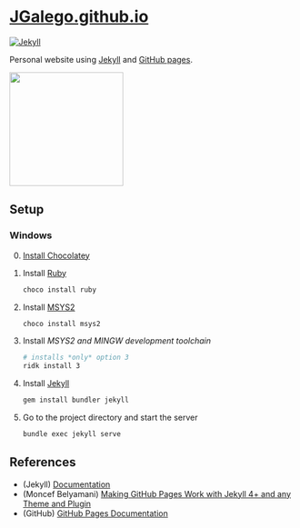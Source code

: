 # [JGalego.github.io](https://jgalego.github.io)

[![Jekyll](https://github.com/JGalego/JGalego.github.io/actions/workflows/jekyll.yml/badge.svg)](https://github.com/JGalego/JGalego.github.io/actions/workflows/jekyll.yml)

Personal website using [Jekyll](https://jekyllrb.com/) and [GitHub pages](https://pages.github.com/).

<img src="https://thumbs.gfycat.com/BareRespectfulBarasinga-size_restricted.gif" width="200"/>

## Setup

### Windows

0. [Install Chocolatey](https://chocolatey.org/install)

1. Install [Ruby](https://www.ruby-lang.org/en/)

    ```bash
    choco install ruby
    ```

2. Install [MSYS2](https://www.msys2.org/)

    ```bash
    choco install msys2
    ```

3. Install *MSYS2 and MINGW development toolchain*

    ```bash
    # installs *only* option 3
    ridk install 3
    ```

4. Install [Jekyll](https://jekyllrb.com/)

    ```bash
    gem install bundler jekyll
    ```

5. Go to the project directory and start the server

    ```bash
    bundle exec jekyll serve
    ```

## References

* (Jekyll) [Documentation](https://jekyllrb.com/docs/)
* (Moncef Belyamani) [Making GitHub Pages Work with Jekyll 4+ and any Theme and Plugin](https://www.moncefbelyamani.com/making-github-pages-work-with-latest-jekyll/)
* (GitHub) [GitHub Pages Documentation](https://docs.github.com/en/pages)